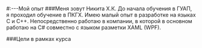 #:---Мой опыт
###Меня зовут Никита Х.К.
До начала обучения в ГУАП, я проходил обучение в ПКГХ. Имею малый опыт в разработке на языках C и C++.
Непосредственно работаю в компании, в которой в основном работаю на C# совместно с языком разметки XAML (WPF).

###Цели в рамках курса


